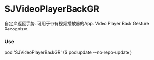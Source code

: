# SJVideoPlayerBackGR
自定义返回手势. 可用于带有视频播放器的App.
Video Player Back Gesture Recognizer.
### Use
pod 'SJVideoPlayerBackGR' ($ pod update --no-repo-update )
